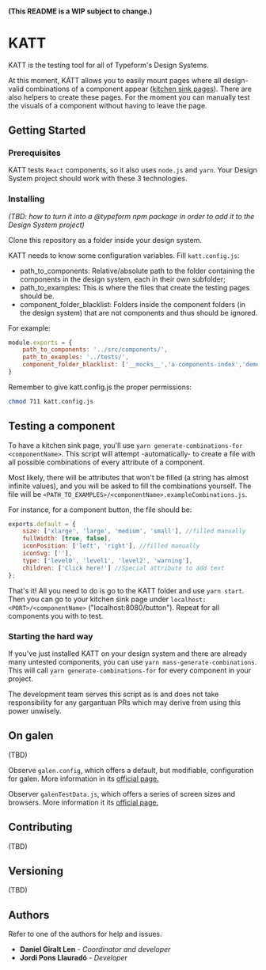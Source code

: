 #### (This README is a WIP subject to change.)

# KATT

KATT is the testing tool for all of Typeform's Design Systems.

At this moment, KATT allows you to easily mount pages where all design-valid combinations of a component appear \([kitchen sink pages](https://medium.com/eightshapes-llc/component-qa-in-design-systems-b18cb4decb9c)). There are also helpers to create these pages. For the moment you can manually test the visuals of a component without having to leave the page.

## Getting Started

### Prerequisites

KATT tests `React` components, so it also uses `node.js` and `yarn`. Your Design System project should work with these 3 technologies.

### Installing

_(TBD: how to turn it into a @typeform npm package in order to add it to the Design System project)_

Clone this repository as a folder inside your design system.

KATT needs to know some configuration variables. Fill `katt.config.js`:
* path_to_components: Relative/absolute path to the folder containing the components in the design system, each in their own subfolder;
* path_to_examples: This is where the files that create the testing pages should be.
* component_folder_blacklist: Folders inside the component folders (in the design system) that are not components and thus should be ignored.

For example:

```javascript
module.exports = {
    path_to_components: '../src/components/',
    path_to_examples: '../tests/',
    component_folder_blacklist: ['__mocks__','a-components-index','demos','panel-settings','base-styles'],
}
```

Remember to give katt.config.js the proper permissions:

```bash
chmod 711 katt.config.js
```

## Testing a component
To have a kitchen sink page, you'll use `yarn generate-combinations-for <componentName>`. This script will attempt -automatically- to create a file with all possible combinations of every attribute of a component.

Most likely, there will be attributes that won't be filled (a string has almost infinite values), and you will be asked to fill the combinations yourself. The file will be `<PATH_TO_EXAMPLES>/<componentName>.exampleCombinations.js`.

For instance, for a component button, the file should be:

```javascript
exports.default = {
    size: ['xlarge', 'large', 'medium', 'small'], //filled manually
    fullWidth: [true, false],
    iconPosition: ['left', 'right'], //filled manually
    iconSvg: [''],
    type: ['level0', 'level1', 'level2', 'warning'],
    children: ['Click here!'] //Special attribute to add text
};
```

That's it! All you need to do is go to the KATT folder and use `yarn start`. Then you can go to your kitchen sink page under `localhost:<PORT>/<componentName>` ("localhost:8080/button"). Repeat for all components you with to test.

### Starting the hard way
If you've just installed KATT on your design system and there are already many untested components, you can use `yarn mass-generate-combinations`. This will call `yarn generate-combinations-for` for every component in your project.

The development team serves this script as is and does not take responsibility for any gargantuan PRs which may derive from using this power unwisely.

## On galen

(TBD)

Observe `galen.config`, which offers a default, but modifiable, configuration for galen. More information in its [official page.](http://galenframework.com/docs/getting-started-configuration/)

Observer `galenTestData.js`, which offers a series of screen sizes and browsers. More information it its [official page.](http://galenframework.com/docs/reference-javascript-tests-guide/#Reusingparameterizationelementtorunonlyonce)

## Contributing

(TBD)

## Versioning

(TBD)

## Authors

Refer to one of the authors for help and issues.

* **Daniel Giralt Len** - *Coordinator and developer*
* **Jordi Pons Llauradó** - *Developer*